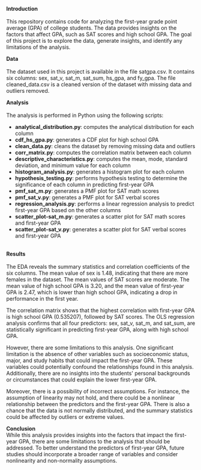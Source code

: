 <b>Introduction</b><br><br>
This repository contains code for analyzing the first-year grade point average (GPA) of college students. The data provides insights on the factors that affect GPA, such as SAT scores and high school GPA. The goal of this project is to explore the data, generate insights, and identify any limitations of the analysis.

<b>Data</b><br><br>
The dataset used in this project is available in the file satgpa.csv. It contains six columns: sex, sat_v, sat_m, sat_sum, hs_gpa, and fy_gpa. The file cleaned_data.csv is a cleaned version of the dataset with missing data and outliers removed.

<b>Analysis</b><br><br>
The analysis is performed in Python using the following scripts:

<ul>
  <li><b>analytical_distribution.py</b>: computes the analytical distribution for each column</li>
  <li><b>cdf_hs_gpa.py</b>: generates a CDF plot for high school GPA</li>
  <li><b>clean_data.py</b>: cleans the dataset by removing missing data and outliers</li>
  <li><b>corr_matrix.py</b>: computes the correlation matrix between each column</li>
  <li><b>descriptive_characteristics.py</b>: computes the mean, mode, standard deviation, and minimum value for each column</li>
  <li><b>histogram_analysis.py</b>: generates a histogram plot for each column</li>
  <li><b>hypothesis_testing.py</b>: performs hypothesis testing to determine the significance of each column in predicting first-year GPA</li>
  <li><b>pmf_sat_m.py</b>: generates a PMF plot for SAT math scores</li>
  <li><b>pmf_sat_v.py</b>: generates a PMF plot for SAT verbal scores</li>
  <li><b>regression_analysis.py</b>: performs a linear regression analysis to predict first-year GPA based on the other columns</li>
  <li><b>scatter_plot-sat_m.py</b>: generates a scatter plot for SAT math scores and first-year GPA</li>
  <li><b>scatter_plot-sat_v.py</b>: generates a scatter plot for SAT verbal scores and first-year GPA</li>  
</ul>

<br><b>Results</b><br><br>
The EDA reveals the summary statistics and correlation coefficients of the six columns. The mean value of sex is 1.48, indicating that there are more females in the dataset. The mean values of SAT scores are moderate. The mean value of high school GPA is 3.20, and the mean value of first-year GPA is 2.47, which is lower than high school GPA, indicating a drop in performance in the first year.

The correlation matrix shows that the highest correlation with first-year GPA is high school GPA (0.535207), followed by SAT scores. The OLS regression analysis confirms that all four predictors: sex, sat_v, sat_m, and sat_sum, are statistically significant in predicting first-year GPA, along with high school GPA.

However, there are some limitations to this analysis. One significant limitation is the absence of other variables such as socioeconomic status, major, and study habits that could impact the first-year GPA. These variables could potentially confound the relationships found in this analysis. Additionally, there are no insights into the students' personal backgrounds or circumstances that could explain the lower first-year GPA.

Moreover, there is a possibility of incorrect assumptions. For instance, the assumption of linearity may not hold, and there could be a nonlinear relationship between the predictors and the first-year GPA. There is also a chance that the data is not normally distributed, and the summary statistics could be affected by outliers or extreme values.

<b>Conclusion</b><br>
While this analysis provides insights into the factors that impact the first-year GPA, there are some limitations to the analysis that should be addressed. To better understand the predictors of first-year GPA, future studies should incorporate a broader range of variables and consider nonlinearity and non-normality assumptions.

